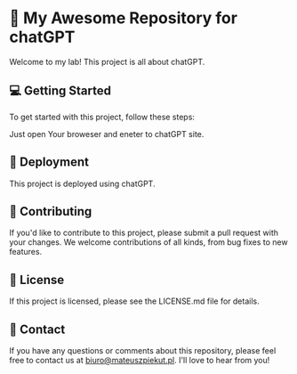 # 🎉 My Awesome Repository for chatGPT

Welcome to my lab! This project is all about chatGPT.

## 💻 Getting Started
To get started with this project, follow these steps:

Just open Your broweser and eneter to chatGPT site.


## 🚀 Deployment
This project is deployed using chatGPT.


## 📝 Contributing
If you'd like to contribute to this project, please submit a pull request with your changes. We welcome contributions of all kinds, from bug fixes to new features.


## 📄 License
If this project is licensed, please see the LICENSE.md file for details.


## 📧 Contact
If you have any questions or comments about this repository, please feel free to contact us at biuro@mateuszpiekut.pl. I'll love to hear from you!

